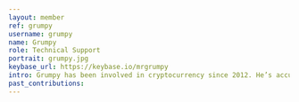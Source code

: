 ```yaml
---
layout: member
ref: grumpy
username: grumpy
name: Grumpy
role: Technical Support
portrait: grumpy.jpg
keybase_url: https://keybase.io/mrgrumpy
intro: Grumpy has been involved in cryptocurrency since 2012. He’s accumulated a lot of technical experience through reading, and continues to improve every day. Veil is his first professional crypto job, and he’s loving every day! There is almost no problem that Grumpy can’t solve, and he won’t stop until each and every user is happy! 
past_contributions:
---
```


